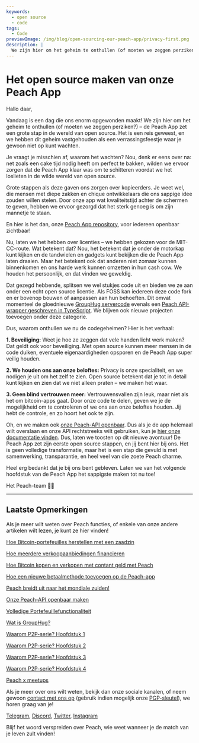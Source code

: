 ```yaml
---
keywords:
  - open source
  - code
tags:
  - Code
previewImage: /img/blog/open-sourcing-our-peach-app/privacy-first.png
description: |
  We zijn hier om het geheim te onthullen (of moeten we zeggen perziken?) – de Peach App zet een grote stap in de wereld van open source.
---
```


# Het open source maken van onze Peach App

Hallo daar,

Vandaag is een dag die ons enorm opgewonden maakt! We zijn hier om het geheim te onthullen (of moeten we zeggen perziken?) – de Peach App zet een grote stap in de wereld van open source. Het is een reis geweest, en we hebben dit geheim vastgehouden als een verrassingsfeestje waar je gewoon niet op kunt wachten.

Je vraagt je misschien af, waarom het wachten? Nou, denk er eens over na: net zoals een cake tijd nodig heeft om perfect te bakken, wilden we ervoor zorgen dat de Peach App klaar was om te schitteren voordat we het loslieten in de wilde wereld van open source.

Grote stappen als deze gaven ons zorgen over kopieerders. Je weet wel, die mensen met diepe zakken en chique ontwikkelaars die ons sappige idee zouden willen stelen. Door onze app wat kwaliteitstijd achter de schermen te geven, hebben we ervoor gezorgd dat het sterk genoeg is om zijn mannetje te staan.

En hier is het dan, onze [Peach App repository](https://github.com/Peach2Peach/peach-app), voor iedereen openbaar zichtbaar!

Nu, laten we het hebben over licenties – we hebben gekozen voor de MIT-CC-route. Wat betekent dat? Nou, het betekent dat je onder de motorkap kunt kijken en de tandwielen en gadgets kunt bekijken die de Peach App laten draaien. Maar het betekent ook dat anderen niet zomaar kunnen binnenkomen en ons harde werk kunnen omzetten in hun cash cow. We houden het persoonlijk, en dat vinden we geweldig.

Dat gezegd hebbende, splitsen we wel stukjes code uit en bieden we ze aan onder een echt open source licentie. Als FOSS kan iedereen deze code fork en er bovenop bouwen of aanpassen aan hun behoeften. Dit omvat momenteel de gloednieuwe [GroupHug servercode](https://github.com/Peach2Peach/groupHug) evenals een [Peach API-wrapper geschreven in TypeScript](https://github.com/Peach2Peach/peach-api-ts). We blijven ook nieuwe projecten toevoegen onder deze categorie.

Dus, waarom onthullen we nu de codegeheimen? Hier is het verhaal:

**1. Beveiliging:** Weet je hoe ze zeggen dat vele handen licht werk maken? Dat geldt ook voor beveiliging. Met open source kunnen meer mensen in de code duiken, eventuele eigenaardigheden opsporen en de Peach App super veilig houden.

**2. We houden ons aan onze beloftes:** Privacy is onze specialiteit, en we nodigen je uit om het zelf te zien. Open source betekent dat je tot in detail kunt kijken en zien dat we niet alleen praten – we maken het waar.

**3. Geen blind vertrouwen meer:** Vertrouwensvallen zijn leuk, maar niet als het om bitcoin-apps gaat. Door onze code te delen, geven we je de mogelijkheid om te controleren of we ons aan onze beloftes houden. Jij hebt de controle, en zo hoort het ook te zijn.

Oh, en we maken ook [onze Peach-API openbaar](/blog/making-our-peach-api-public). Dus als je de app helemaal wilt overslaan en onze API rechtstreeks wilt gebruiken, kun je [hier onze documentatie vinden](https://docs.peachbitcoin.com/#introduction).
Dus, laten we toosten op dit nieuwe avontuur! De Peach App zet zijn eerste open source stappen, en jij bent hier bij ons. Het is geen volledige transformatie, maar het is een stap die gevuld is met samenwerking, transparantie, en heel veel van die zoete Peach charme.

Heel erg bedankt dat je bij ons bent gebleven. Laten we van het volgende hoofdstuk van de Peach App het sappigste maken tot nu toe!

Het Peach-team 🍑🎉

---

## Laatste Opmerkingen

Als je meer wilt weten over Peach functies, of enkele van onze andere artikelen wilt lezen, je kunt ze hier vinden!

[Hoe Bitcoin-portefeuilles herstellen met een zaadzin](https://peachbitcoin.com/nl/blog/how-to-restore-peach-wallet/)

[Hoe meerdere verkoopaanbiedingen financieren](https://peachbitcoin.com/nl/blog/funding-multiple-sell-offers/)

[Hoe Bitcoin kopen en verkopen met contant geld met Peach](https://peachbitcoin.com/nl/blog/how-to-buy-and-sell-bitcoin-with-cash-using-peach/)

[Hoe een nieuwe betaalmethode toevoegen op de Peach-app](https://peachbitcoin.com/nl/blog/how-to-add-a-payment-method/)

[Peach breidt uit naar het mondiale zuiden!](https://peachbitcoin.com/nl/blog/peach-expands-to-the-global-south/)

[Onze Peach-API openbaar maken](https://peachbitcoin.com/nl/blog/making-our-peach-api-public/)

[Volledige Portefeuillefunctionaliteit](https://peachbitcoin.com/nl/blog/full-wallet-functionality/)

[Wat is GroupHug?](https://peachbitcoin.com/nl/blog/group-hug/)

[Waarom P2P-serie? Hoofdstuk 1](https://peachbitcoin.com/nl/blog/why-p2p-chapter-1/)

[Waarom P2P-serie? Hoofdstuk 2](https://peachbitcoin.com/nl/blog/why-p2p-chapter-2/)

[Waarom P2P-serie? Hoofdstuk 3](https://peachbitcoin.com/nl/blog/why-p2p-chapter-3-circular-economies/)

[Waarom P2P-serie? Hoofdstuk 4](https://peachbitcoin.com/nl/blog/why-p2p-chapter-4-chains-of-trust/)

[Peach x meetups](https://peachbitcoin.com/nl/blog/peach-for-meetups/)

Als je meer over ons wilt weten, bekijk dan onze sociale kanalen, of neem gewoon [contact met ons op](mailto:hello@peachbitcoin.com) (gebruik indien mogelijk onze [PGP-sleutel](https://keys.openpgp.org/vks/v1/by-fingerprint/48339A19645E2E53488E0E5479E1B270FACD1BD2)), we horen graag van je!

[Telegram](https://t.me/+GkOW1J-ixBBkZWRk), [Discord](https://discord.gg/ypeHz3SW54), [Twitter](https://twitter.com/peachbitcoin), [Instagram](https://instagram.com/peachbitcoin)

Blijf het woord verspreiden over Peach, wie weet wanneer je de match van je leven zult vinden!
